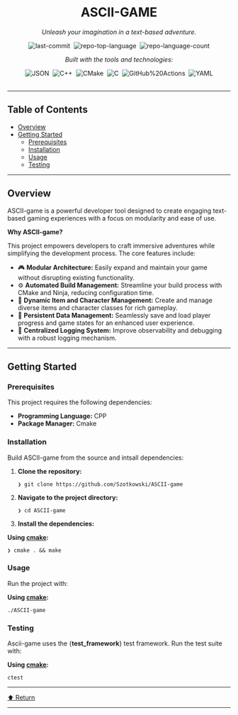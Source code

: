 <div id="top" class="">

<div align="center" class="text-center">
<h1>ASCII-GAME</h1>
<p><em>Unleash your imagination in a text-based adventure.</em></p>

<img alt="last-commit" src="https://img.shields.io/github/last-commit/Szotkowski/ASCII-game?style=flat&amp;logo=git&amp;logoColor=white&amp;color=0080ff" class="inline-block mx-1" style="margin: 0px 2px;">
<img alt="repo-top-language" src="https://img.shields.io/github/languages/top/Szotkowski/ASCII-game?style=flat&amp;color=0080ff" class="inline-block mx-1" style="margin: 0px 2px;">
<img alt="repo-language-count" src="https://img.shields.io/github/languages/count/Szotkowski/ASCII-game?style=flat&amp;color=0080ff" class="inline-block mx-1" style="margin: 0px 2px;">
<p><em>Built with the tools and technologies:</em></p>
<img alt="JSON" src="https://img.shields.io/badge/JSON-000000.svg?style=flat&amp;logo=JSON&amp;logoColor=white" class="inline-block mx-1" style="margin: 0px 2px;">
<img alt="C++" src="https://img.shields.io/badge/C++-00599C.svg?style=flat&amp;logo=C++&amp;logoColor=white" class="inline-block mx-1" style="margin: 0px 2px;">
<img alt="CMake" src="https://img.shields.io/badge/CMake-064F8C.svg?style=flat&amp;logo=CMake&amp;logoColor=white" class="inline-block mx-1" style="margin: 0px 2px;">
<img alt="C" src="https://img.shields.io/badge/C-A8B9CC.svg?style=flat&amp;logo=C&amp;logoColor=black" class="inline-block mx-1" style="margin: 0px 2px;">
<img alt="GitHub%20Actions" src="https://img.shields.io/badge/GitHub%20Actions-2088FF.svg?style=flat&amp;logo=GitHub-Actions&amp;logoColor=white" class="inline-block mx-1" style="margin: 0px 2px;">
<img alt="YAML" src="https://img.shields.io/badge/YAML-CB171E.svg?style=flat&amp;logo=YAML&amp;logoColor=white" class="inline-block mx-1" style="margin: 0px 2px;">
</div>
<br>
<hr>
<h2>Table of Contents</h2>
<ul class="list-disc pl-4 my-0">
<li class="my-0"><a href="#overview">Overview</a></li>
<li class="my-0"><a href="#getting-started">Getting Started</a>
<ul class="list-disc pl-4 my-0">
<li class="my-0"><a href="#prerequisites">Prerequisites</a></li>
<li class="my-0"><a href="#installation">Installation</a></li>
<li class="my-0"><a href="#usage">Usage</a></li>
<li class="my-0"><a href="#testing">Testing</a></li>
</ul>
</li>
</ul>
<hr>
<h2>Overview</h2>
<p>ASCII-game is a powerful developer tool designed to create engaging text-based gaming experiences with a focus on modularity and ease of use.</p>
<p><strong>Why ASCII-game?</strong></p>
<p>This project empowers developers to craft immersive adventures while simplifying the development process. The core features include:</p>
<ul class="list-disc pl-4 my-0">
<li class="my-0">🎮 <strong>Modular Architecture:</strong> Easily expand and maintain your game without disrupting existing functionality.</li>
<li class="my-0">⚙️ <strong>Automated Build Management:</strong> Streamline your build process with CMake and Ninja, reducing configuration time.</li>
<li class="my-0">🧙 <strong>Dynamic Item and Character Management:</strong> Create and manage diverse items and character classes for rich gameplay.</li>
<li class="my-0">💾 <strong>Persistent Data Management:</strong> Seamlessly save and load player progress and game states for an enhanced user experience.</li>
<li class="my-0">📜 <strong>Centralized Logging System:</strong> Improve observability and debugging with a robust logging mechanism.</li>
</ul>
<hr>
<h2>Getting Started</h2>
<h3>Prerequisites</h3>
<p>This project requires the following dependencies:</p>
<ul class="list-disc pl-4 my-0">
<li class="my-0"><strong>Programming Language:</strong> CPP</li>
<li class="my-0"><strong>Package Manager:</strong> Cmake</li>
</ul>
<h3>Installation</h3>
<p>Build ASCII-game from the source and intsall dependencies:</p>
<ol>
<li class="my-0">
<p><strong>Clone the repository:</strong></p>
<pre><code class="language-sh">❯ git clone https://github.com/Szotkowski/ASCII-game
</code></pre>
</li>
<li class="my-0">
<p><strong>Navigate to the project directory:</strong></p>
<pre><code class="language-sh">❯ cd ASCII-game
</code></pre>
</li>
<li class="my-0">
<p><strong>Install the dependencies:</strong></p>
</li>
</ol>
<p><strong>Using <a href="https://isocpp.org/">cmake</a>:</strong></p>
<pre><code class="language-sh">❯ cmake . &amp;&amp; make
</code></pre>
<h3>Usage</h3>
<p>Run the project with:</p>
<p><strong>Using <a href="https://isocpp.org/">cmake</a>:</strong></p>
<pre><code class="language-sh">./ASCII-game
</code></pre>
<h3>Testing</h3>
<p>Ascii-game uses the {<strong>test_framework</strong>} test framework. Run the test suite with:</p>
<p><strong>Using <a href="https://isocpp.org/">cmake</a>:</strong></p>
<pre><code class="language-sh">ctest
</code></pre>
<hr>
<div align="left" class=""><a href="#top">⬆ Return</a></div>
<hr></div>
